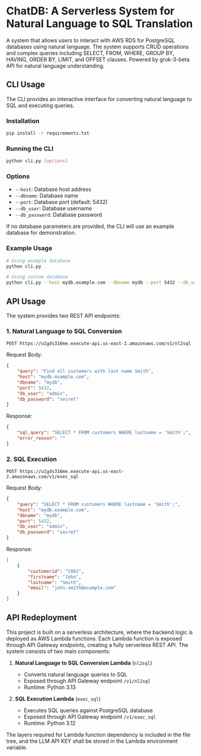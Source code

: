 # ChatDB: A Serverless System for Natural Language to SQL Translation

A system that allows users to interact with AWS RDS for PostgreSQL databases using natural language. The system supports CRUD operations and complex queries including SELECT, FROM, WHERE, GROUP BY, HAVING, ORDER BY, LIMIT, and OFFSET clauses. Powered by grok-3-beta API for natural language understanding.

## CLI Usage

The CLI provides an interactive interface for converting natural language to SQL and executing queries.

### Installation
```bash
pip install -r requirements.txt
```

### Running the CLI
```bash
python cli.py [options]
```

### Options
- `--host`: Database host address
- `--dbname`: Database name
- `--port`: Database port (default: 5432)
- `--db_user`: Database username
- `--db_password`: Database password

If no database parameters are provided, the CLI will use an example database for demonstration.

### Example Usage
```bash
# Using example database
python cli.py

# Using custom database
python cli.py --host mydb.example.com --dbname mydb --port 5432 --db_user admin --db_password secret
```

## API Usage

The system provides two REST API endpoints:

### 1. Natural Language to SQL Conversion
```
POST https://u1gds316me.execute-api.us-east-2.amazonaws.com/v1/nl2sql
```

Request Body:
```json
{
    "query": "Find all customers with last name Smith",
    "host": "mydb.example.com",
    "dbname": "mydb",
    "port": 5432,
    "db_user": "admin",
    "db_password": "secret"
}
```

Response:
```json
{
    "sql_query": "SELECT * FROM customers WHERE lastname = 'Smith';",
    "error_reason": ""
}
```

### 2. SQL Execution
```
POST https://u1gds316me.execute-api.us-east-2.amazonaws.com/v1/exec_sql
```

Request Body:
```json
{
    "query": "SELECT * FROM customers WHERE lastname = 'Smith';",
    "host": "mydb.example.com",
    "dbname": "mydb",
    "port": 5432,
    "db_user": "admin",
    "db_password": "secret"
}
```

Response:
```json
[
    {
        "customerid": "C001",
        "firstname": "John",
        "lastname": "Smith",
        "email": "john.smith@example.com"
    }
]
```

## API Redeployment

This project is built on a serverless architecture, where the backend logic is deployed as AWS Lambda functions. Each Lambda function is exposed through API Gateway endpoints, creating a fully serverless REST API. The system consists of two main components:

1. **Natural Language to SQL Conversion Lambda** (`nl2sql`)
   - Converts natural language queries to SQL
   - Exposed through API Gateway endpoint `/v1/nl2sql`
   - Runtime: Python 3.13

2. **SQL Execution Lambda** (`exec_sql`)
   - Executes SQL queries against PostgreSQL database
   - Exposed through API Gateway endpoint `/v1/exec_sql`
   - Runtime: Python 3.12

The layers required for Lambda function dependency is included in the file tree, and the LLM API KEY shall be stored in the Lambda environment variable. 
